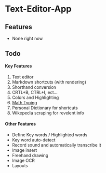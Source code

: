 # Text-Editor-App

## Features

-   None right now

## Todo

#### Key Features

1. Text editor
1. Markdown shortcuts (with rendering)
1. Shorthand conversion
1. CRTL+B, CTRL+I, ect...
1. Colors and Highlighting
1. [Math Typing](https://latexer.ymath.io/)
1. Personal Dictionary for shortcuts
1. Wikepedia scraping for revelent info

#### Other Features

-   Define Key words / Highlighted words
-   Key word auto-detect
-   Record sound and automatically transcribe it
-   Image insert
-   Freehand drawing
-   Image OCR
-   Layouts
